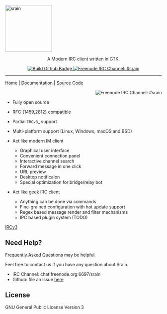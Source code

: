 <img src="https://i.imgur.com/AO42VNN.png" alt="srain" align="center" width="150">
<p align="center">A Modern IRC client written in GTK.</p>
<p align="center">
<a href="https://github.com/SrainApp/srain/actions">
   <img src="https://github.com/SrainApp/srain/workflows/build/badge.svg?branch=master" alt="Build Github Badge">
</a>
<a href="ircs://chat.freenode.net/#srain">
   <img src="https://img.shields.io/badge/channel-%23srain-brightgreen.svg" alt="Freenode IRC Channel: #srain">
</a>
</p>
<hr>

[Home](https://srain.im) | [Documentation](https://doc.srain.im) | [Source Code](https://github.com/SrainApp/srain)

<p align="right"
   <a href="https://repology.org/project/srain/versions">
     <img src="https://repology.org/badge/vertical-allrepos/srain.svg" alt="Freenode IRC Channel: #srain">
   </a>
</p>

- Fully open source
- RFC {1459,2812} compatible
- Partial `IRCv3`_ support
- Multi-platform support (Linux, Windows, macOS and BSD)
- Act like modern IM client

  - Graphical user interface
  - Convenient connection panel
  - Interactive channel search
  - Forward message in one click
  - URL preview
  - Desktop notificaion
  - Special optimization for bridge/relay bot

- Act like geek IRC client

  - Anything can be done via commands
  - Fine-grained configuration with hot update support
  - Regex based message render and filter mechanisms
  - IPC based plugin system (TODO)

 [IRCv3](https://ircv3.net/)

## Need Help?

[Frequently Asked Questions](https://doc.srain.im/en/latest/faq.html) may be helpful.

Feel free to contact us if you have any question about Srain.

- IRC Channel: chat.freenode.org:6697/srain
- Github: file an issue [here](https://github.com/SrainApp/srain/issues)



## License

GNU General Public License Version 3
 
